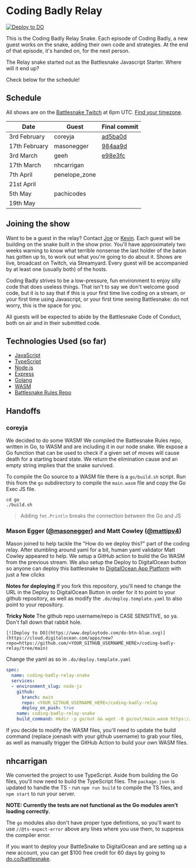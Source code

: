 # Coding Badly Relay
[![Deploy to DO](https://www.deploytodo.com/do-btn-blue.svg)](https://cloud.digitalocean.com/apps/new?repo=https://github.com/masonegger/coding-badly-relay/tree/main)

This is the Coding Badly Relay Snake. Each episode of Coding Badly, a new guest works on the snake, adding their own code and strategies. At the end of that episode, it's handed on, for the next person.

The Relay snake started out as the Battlesnake Javascript Starter. Where will it end up?

Check below for the schedule!

## Schedule

All shows are on the [Battlesnake Twitch](https://battlesnake.tv) at 6pm UTC. [Find your timezone](https://everytimezone.com/convert/pdt/11am).

| Date          | Guest | Final commit |
| ------------- | ----- | ------------ |
| 3rd February  |   coreyja    |       [ad5ba0d](https://github.com/joenash/coding-badly-relay/commit/ad5ba0d2076c312619089f68496bef29d484b3eb)       |
| 17th February | masonegger  |       [984aa9d](https://github.com/joenash/coding-badly-relay/commit/984aa9db4329779ddcc6ac615078c05d44da6948)       |
| 3rd March     | geeh  |       [e98e3fc](https://github.com/joenash/coding-badly-relay/commit/e98e3fc7a4b49eb8059561fdd1a5becafbfab815)       |
| 17th March    |   nhcarrigan    |              |
| 7th April     |   penelope_zone    |              |
| 21st April    |       |              |
| 5th May       |   pachicodes   |              |
| 19th May      |       |              |

## Joining the show

Want to be a guest in the relay? Contact [Joe](https://twitter.com/jna_sh) or [Kevin](https://twitter.com/_phzn). Each guest will be building on the snake built in the show prior. You'll have approximately two weeks warning to know what terrible nonsense the last holder of the baton has gotten up to, to work out what you're going to do about it. Shows are live, broadcast on Twitch, via Streamyard. Every guest will be accompanied by at least one (usually both) of the hosts.

Coding Badly strives to be a low-pressure, fun environment to enjoy silly code that does useless things. That isn't to say we don't welcome good code, but it is to say that if this is your first time live coding on a stream, or your first time using Javascript, or your first time seeing Battlesnake: do not worry, this is the space for you.

All guests will be expected to abide by the Battlesnake Code of Conduct, both on air and in their submitted code.

## Technologies Used (so far)

- [JavaScript](https://www.javascript.com/)
- [TypeScript](https://www.typescriptlang.org/)
- [Node.js](https://nodejs.dev/)
- [Express](https://expressjs.com/)
- [Golang](https://go.dev/)
- [WASM](https://webassembly.org/)
- [Battlesnake Rules Repo](https://github.com/BattlesnakeOfficial/rules)

## Handoffs

### coreyja

We decided to do some WASM! We compiled the Battlesnake Rules repo, written in Go, to WASM and are including it in our node snake.
We expose a Go function that can be used to check if a given set of moves will cause death for a starting board state. We return the elimination cause
and an empty string implies that the snake survived.

To compile the Go source to a WASM file there is a `go/build.sh` script. Run this from the `go` subdirectory to compile the `main.wasm` file and copy the Go Exec JS file.

```
cd go
./build.sh
```

> Adding `fmt.Println` breaks the connection between the Go and JS

### Mason Egger ([@masonegger](https://twitter.com/masonegger)) and Matt Cowley ([@mattipv4](https://twitter.com/MattIPv4))

Mason joined to help tackle the "How do we deploy this?" part of the coding relay.
After stumbling around yaml for a bit, human yaml validator Matt Cowley appeared to help.
We setup a GitHub action to build the Go WASM from the previous stream. We also setup
the Deploy to DigitalOcean button so anyone can deploy this battlesnake to [DigitalOcean App Platform](https://www.digitalocean.com/products/app-platform) with just a few clicks

**Notes for deploying** If you fork this repository, you'll need to change the URL in the Deploy to DigitalOcean Button in order for it to point to your github repository, as well as modify the `.do/deploy.template.yaml` to also point to your repository.

**Tricky Note** The github repo username/repo is CASE SENSITIVE, so ya. Don't fall down that rabbit hole.

`[![Deploy to DO](https://www.deploytodo.com/do-btn-blue.svg)](https://cloud.digitalocean.com/apps/new?repo=https://github.com/<YOUR_GITHUB_USERNAME_HERE>/coding-badly-relay/tree/main)`

Change the yaml as so in `.do/deploy.template.yaml`
```yaml
spec:
  name: coding-badly-relay-snake
  services:
  - environment_slug: node-js
    github:
      branch: main
      repo: <YOUR_GITHUB_USERNAME_HERE>/coding-badly-relay
      deploy_on_push: true
    name: coding-badly-relay-snake
    build_command: mkdir -p go/out && wget -O go/out/main.wasm https://github.com/joenash/coding-badly-relay/releases/download/latest/main.wasm && wget -O go/out/wasm_exec.js https://github.com/joenash/coding-badly-relay/releases/download/latest/wasm_exec.js
```

If you decide to modify the WASM files, you'll need to update the build command (replace joenash with your github username) to grab your files, as well as manually trigger the GitHub Action to build your own WASM files.

## nhcarrigan

We converted the project to use TypeScript. Aside from building the Go files, you'll now need to build the TypeScript files. The `package.json` is updated to handle the TS - run `npm run build` to compile the TS files, and `npm start` to run your server.

**NOTE: Currently the tests are not functional as the Go modules aren't loading correctly.**

The `go` modules also don't have proper type definitions, so you'll want to use `//@ts-expect-error` above any lines where you use them, to suppress the compiler error.

If you want to deploy your BattleSnake to DigitalOcean and are setting up a new account, you can get
$100 free credit for 60 days by going to [do.co/battlesnake](https://do.co/battlesnake).
